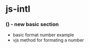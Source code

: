 # js-intl

### () - new basic section
* basic format number example
* vjs method for formating a number

